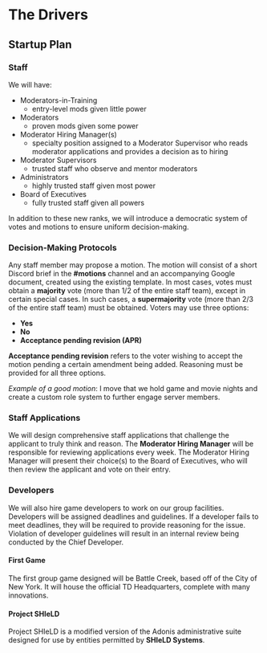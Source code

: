 # The Drivers
## Startup Plan

### Staff
We will have:

- Moderators-in-Training
  - entry-level mods given little power
- Moderators
  - proven mods given some power
- Moderator Hiring Manager(s)
  - specialty position assigned to a Moderator Supervisor who reads moderator applications and provides a decision as to hiring
- Moderator Supervisors
  - trusted staff who observe and mentor moderators
- Administrators
  - highly trusted staff given most power
- Board of Executives
  - fully trusted staff given all powers
  
In addition to these new ranks, we will introduce a democratic system of votes and motions to ensure uniform decision-making.
  
### Decision-Making Protocols
Any staff member may propose a motion. The motion will consist of a short Discord brief in the **#motions** channel and an accompanying Google document, created using the existing template. In most cases, votes must obtain a **majority** vote (more than 1/2 of the entire staff team), except in certain special cases.
In such cases, a **supermajority** vote (more than 2/3 of the entire staff team) must be obtained. 
Voters may use three options: 
  - **Yes**
  - **No**
  - **Acceptance pending revision (APR)**
  
**Acceptance pending revision** refers to the voter wishing to accept the motion pending a certain amendment being added.
  Reasoning must be provided for all three options.
  
*Example of a good motion*:
I move that we hold game and movie nights and create a custom role system to further engage server members.

### Staff Applications
We will design comprehensive staff applications that challenge the applicant to truly think and reason. The **Moderator Hiring Manager** will be responsible for reviewing applications every week. The Moderator Hiring Manager will present their choice(s) to the Board of Executives, who will then review the applicant and vote on their entry.
  
### Developers
We will also hire game developers to work on our group facilities. Developers will be assigned deadlines and guidelines. If a developer fails to meet deadlines, they will be required to provide reasoning for the issue. Violation of developer guidelines will result in an internal review being conducted by the Chief Developer.

#### First Game
The first group game designed will be Battle Creek, based off of the City of New York. It will house the official TD Headquarters, complete with many innovations.

#### Project SHIeLD
Project SHIeLD is a modified version of the Adonis administrative suite designed for use by entities permitted by **SHIeLD Systems**.

